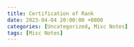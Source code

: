 ```yaml
---
title: Certification of Rank
date: 2023-04-04 20:00:00 +0800
categories: [Uncategorized, Misc Notes]
tags: [Misc Notes]
---
```


<object data="{{ site.baseurl }}/assets/my_paper/certification_rank_watermarked.pdf" type="application/pdf" width="100%" height="1000px">
</object>